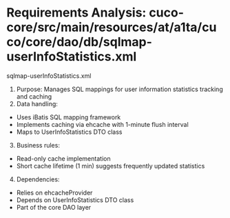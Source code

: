 # Requirements Analysis: cuco-core/src/main/resources/at/a1ta/cuco/core/dao/db/sqlmap-userInfoStatistics.xml

sqlmap-userInfoStatistics.xml
1. Purpose: Manages SQL mappings for user information statistics tracking and caching
2. Data handling:
- Uses iBatis SQL mapping framework
- Implements caching via ehcache with 1-minute flush interval
- Maps to UserInfoStatistics DTO class
3. Business rules:
- Read-only cache implementation
- Short cache lifetime (1 min) suggests frequently updated statistics
4. Dependencies:
- Relies on ehcacheProvider
- Depends on UserInfoStatistics DTO class
- Part of the core DAO layer